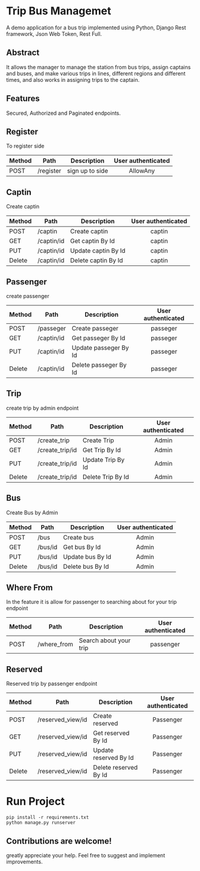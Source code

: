 #  Trip Bus  Managemet 

A demo application for a bus trip implemented using Python, Django Rest framework, Json Web Token, Rest Full.

## Abstract
It allows the manager to manage the station from bus trips, assign captains and buses, and make various trips in lines, different regions and different times, and also works in assigning trips to the captain.

## Features
Secured, Authorized and Paginated endpoints.


## Register
To register side

Method	| Path	| Description	| User authenticated
------------- | ------------------------- | ------------- |:-------------:|
POST	| /register| sign up to side         |  AllowAny




## Captin 
Create captin

Method	| Path	| Description	| User authenticated	
------------- | ------------------------- | ------------- |:-------------:|
POST	| /captin| Create captin        |  captin
GET	| /captin/id	| Get captin By Id |  captin
PUT		| /captin/id	|  Update captin By Id | captin
Delete	| /captin/id	|  Delete captin By Id | captin


## Passenger
create passenger

Method	| Path	| Description	| User authenticated	
------------- | ------------------------- | ------------- |:-------------:|
POST	| /passeger| Create passeger       |  passeger
GET	| /captin/id	| Get passeger By Id |  passeger
PUT		| /captin/id	|  Update passeger By Id | passeger
Delete	| /captin/id	|  Delete passeger By Id | passeger


## Trip 
create trip by admin endpoint

Method	| Path	| Description	| User authenticated	
------------- | ------------------------- | ------------- |:-------------:|
POST	| /create_trip| Create Trip       |  Admin
GET	| /create_trip/id	| Get Trip By Id |  Admin
PUT		| /create_trip/id	|  Update Trip By Id | Admin
Delete	| /create_trip/id	|  Delete Trip By Id | Admin



## Bus
Create Bus by Admin 

Method	| Path	| Description	| User authenticated	
------------- | ------------------------- | ------------- |:-------------:|
POST	| /bus| Create bus       |  Admin
GET	| /bus/id	| Get bus By Id |  Admin
PUT		| /bus/id	|  Update bus By Id | Admin
Delete	| /bus/id	|  Delete bus By Id | Admin



## Where From 
In the feature it is allow for passenger to searching about for your trip endpoint

Method	| Path	| Description	| User authenticated	
------------- | ------------------------- | ------------- |:-------------:|
POST	| /where_from	| Search about your trip|  passenger



## Reserved
Reserved trip by passenger endpoint 

Method	| Path	| Description	| User authenticated	
------------- | ------------------------- | ------------- |:-------------:|
POST	| /reserved_view/id| Create reserved       |  Passenger
GET	| /reserved_view/id	| Get reserved By Id |  Passenger
PUT		| /reserved_view/id	|  Update reserved By Id | Passenger
Delete	| /reserved_view/id	|  Delete reserved By Id | Passenger



# Run Project
``` 
pip install -r requirements.txt
python manage.py runserver
``` 

## Contributions are welcome!
greatly appreciate your help. Feel free to suggest and implement improvements.



